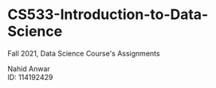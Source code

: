 # CS533-Introduction-to-Data-Science
Fall 2021, Data Science Course's Assignments

Nahid Anwar  
ID: 114192429
